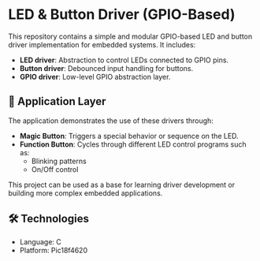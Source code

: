 # LED & Button Driver (GPIO-Based)

This repository contains a simple and modular GPIO-based LED and button driver implementation for embedded systems. It includes:

- **LED driver**: Abstraction to control LEDs connected to GPIO pins.
- **Button driver**: Debounced input handling for buttons.
- **GPIO driver**: Low-level GPIO abstraction layer.

## 🔧 Application Layer

The application demonstrates the use of these drivers through:

- **Magic Button**: Triggers a special behavior or sequence on the LED.
- **Function Button**: Cycles through different LED control programs such as:
  - Blinking patterns
  - On/Off control

This project can be used as a base for learning driver development or building more complex embedded applications.

## 🛠️ Technologies

- Language: C
- Platform: Pic18f4620


